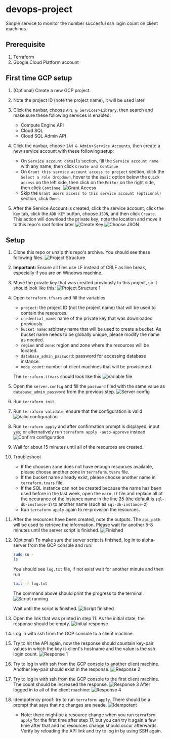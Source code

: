 # devops-project

Simple service to monitor the number succesful ssh login count on client machines.

## Prerequisite

1. Terraform
2. Google Cloud Platform account

## First time GCP setup

1. (Optional) Create a new GCP project.
2. Note the project ID (note the project name), it will be used later
3. Click the navbar, choose `API & Services`>`Library`, then search and make sure these following services is enabled:

    - Compute Engine API
    - Cloud SQL
    - Cloud SQL Admin API

4. Click the navbar, choose `IAM & Admin`>`Service Accounts`, then create a new service account with these following setup:

    - On `Service account details` section, fill the `Service account name` with any name, then click `Create and Continue`
    - On `Grant this service account access to project` section, click the `Select a role dropdown`, hover to the `Basic` option below the `Quick access` on the left side, then click on the `Editor` on the right side, then click `Continue`.
    ![Grant Access](/README/grant_service_access.png)
    - Skip the `Grant users access to this service account (optiional)` section, click `Done`.

5. After the Service Account is created, click the service account, click the `Key` tab, click the `ADD KEY` button, choose `JSON`, and then click `Create`. This action will download the private key; note the location and move it to this repo's root folder later
![Create Key](/README/create_key.png)
![Choose JSON](/README/json_key.png)

## Setup

1. Clone this repo or unzip this repo's archive. You should see these following files.
![Project Structure](/README/project_structure.png)

2. **Important:** Ensure all files use LF instead of CRLF as line break, especially if you are on Windows machine.

3. Move the private key that was created previously to this project, so it should look like this:
![Project Structure 1](/README/project_structure_1.png)

4. Open `terraform.tfvars` and fill the variables
    - `project`: the project ID (not the project name) that will be used to contain the resources.
    - `credential_name`: name of the private key that was downloaded previously.
    - `bucket name`: arbitrary name that will be used to create a bucket. As bucket name needs to be globally unique, please modify the name as needed.
    - `region` and `zone`: region and zone where the resources will be located.
    - `database_admin_password`: password for accessing database instance.
    - `node_count`: number of client machines that will be provisioned.

    The `terraform.tfvars` should look like this
    ![Variable file](/README/tvars.png)

5. Open the `server.config` and fill the `password` filed with the same value as `database_admin_password` from the previous step.
![Server config](/README/server_config.png)

6. Run `terraform init`.

7. Run `terraform validate`, ensure that the configuration is valid
![Valid configuration](/README/configuration_valid.png)

8. Run `terraform apply` and after confirmation prompt is displayed, input `yes`; or alternatively run `terraform apply -auto-approve` instead
![Confirm configuration](/README/confirm_configuration.png)

9. Wail for about 15 minutes until all of the resources are created.

10. Troubleshoot

    - If the choosen zone does not have enough resources available, please choose another zone in `terraform.tvars` file.
    - If the bucket name already exist, please choose another name in `terraform.tvars` file.
    - If the SQL instance can not be created because the name has been used before in the last week, open the `main.tf` file and replace all of the occurance of the instance name in the line 25 (the default is `sql-db-instance-1`) to another name (such as `sql-db-instance-2`)
    - Run `terraform apply` again to re-provision the resources.

11. After the resources have been created, note the outputs. The `api_path` will be used to retrieve the information. Please wait for another 5-8 minutes until the server script is finished.
![Finished](/README/terraform_finished.png)

12. (Optional) To make sure the server script is finished, log in to alpha-server from the GCP console and run:

    ```bash
    sudo su -
    ls
    ```

    You should see `log.txt` file, if not exist wait for another minute and then run

    ```bash
    tail -f log.txt
    ```

    The command above should print the progress to the terminal.
    ![Script running](/README/script_running.png)

    Wait until the script is finished.
    ![Script finished](/README/script_finished.png)

13. Open the link that was printed in step 11. As the initial state, the response should be empty.
![Initial response](/README/initial_response.png)

14. Log in with ssh from the GCP console to a client machine.

15. Try to hit the API again, now the response should countain key-pair values in which the key is client's hostname and the value is the ssh login count.
![Response 1](/README/response_1.png)

16. Try to log in with ssh from the GCP console to another client machine. Another key-pair should exist in the response.
![Response 2](/README/response_2.png)

17. Try to log in with ssh from the GCP console to the first client machine. The count should be increased the response.
![Response 3](/README/response_3.png)
After logged in to all of the client machine:
![Response 4](/README/response_4.png)

18. Idempotency proof: try to run `terraform apply`. There should be a prompt that says that no changes are neede.
![Idempotent](/README/idempotent.png)

    - Note: there might be a resource change when you run `terraform apply` for the first time after step 17, but you can try it again a few time after that and no resources change should occur afterwards. Verify by reloading the API link and try to log in by using SSH again.